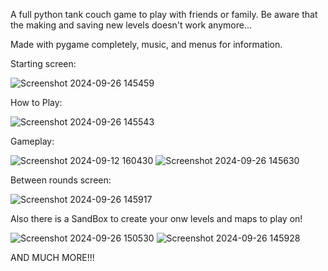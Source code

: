 A full python tank couch game to play with friends or family.
Be aware that the making and saving new levels doesn't work anymore...

Made with pygame completely, music, and menus for information.

Starting screen:

![Screenshot 2024-09-26 145459](https://github.com/user-attachments/assets/d679a5fd-bc0c-41e6-a7a1-7cd0326b10c7)

How to Play:

![Screenshot 2024-09-26 145543](https://github.com/user-attachments/assets/fc7f2b87-c670-42cd-98f6-083a25193df3)

Gameplay:

![Screenshot 2024-09-12 160430](https://github.com/user-attachments/assets/e5cb9644-be47-4310-99fc-63341d4d2325)
![Screenshot 2024-09-26 145630](https://github.com/user-attachments/assets/83288e1d-7010-43c5-bb38-66a219c29f3b)

Between rounds screen:

![Screenshot 2024-09-26 145917](https://github.com/user-attachments/assets/a60e01f0-7aaf-463f-a997-34da637c96d5)

Also there is a SandBox to create your onw levels and maps to play on!

![Screenshot 2024-09-26 150530](https://github.com/user-attachments/assets/9900a148-8646-4182-8ed1-11dda844b8c9)
![Screenshot 2024-09-26 145928](https://github.com/user-attachments/assets/99ef9347-6a22-43b9-a3ac-38ee031a2ab3)


AND MUCH MORE!!!
